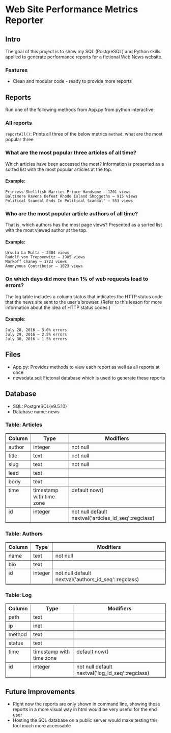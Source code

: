 # Web Site Performance Metrics Reporter

## Intro
The goal of this project is to show my SQL (PostgreSQL) and Python skills applied to generate performance reports for a fictional Web News website.

### Features
- Clean and modular code - ready to provide more reports

## Reports
Run one of the following methods from App.py from python interactive:
### All reports
`reportAll()`: Prints all three of the below metrics
`method`: what are the most popular three

### What are the most popular three articles of all time?
Which articles have been accessed the most? Information is presented as a sorted list with the most popular articles at the top.

#### Example:
    Princess Shellfish Marries Prince Handsome — 1201 views
    Baltimore Ravens Defeat Rhode Island Shoggoths — 915 views
    Political Scandal Ends In Political Scandal" — 553 views


### Who are the most popular article authors of all time? 
That is, which authors has the most page views? Presented  as a sorted list with the most viewed author at the top.

#### Example:
    Ursula La Multa — 2304 views
    Rudolf von Treppenwitz — 1985 views
    Markoff Chaney — 1723 views
    Anonymous Contributor — 1023 views

### On which days did more than 1% of web requests lead to errors? 
The log table includes a column status that indicates the HTTP status code that the news site sent to the user's browser. (Refer to this lesson for more information about the idea of HTTP status codes.)

#### Example:

    July 28, 2016 — 3.0% errors
    July 29, 2016 — 2.5% errors
    July 30, 2016 — 1.5% errors

## Files
- App.py: Provides methods to view each report as well as all reports at once
- newsdata.sql: Fictonal database which is used to generate these reports


## Database
- SQL: PostgreSQL(v9.5.10)
- Database name: news

### Table: Articles
<table border="1">
  <tr>
    <th align="center">Column</th>
    <th align="center">Type</th>
    <th align="center">Modifiers</th>
  </tr>
  <tr valign="top">
    <td align="left">author</td>
    <td align="left">integer</td>
    <td align="left">not null</td>
  </tr>
  <tr valign="top">
    <td align="left">title</td>
    <td align="left">text</td>
    <td align="left">not null</td>
  </tr>
  <tr valign="top">
    <td align="left">slug</td>
    <td align="left">text</td>
    <td align="left">not null</td>
  </tr>
  <tr valign="top">
    <td align="left">lead</td>
    <td align="left">text</td>
    <td align="left">&nbsp; </td>
  </tr>
  <tr valign="top">
    <td align="left">body</td>
    <td align="left">text</td>
    <td align="left">&nbsp; </td>
  </tr>
  <tr valign="top">
    <td align="left">time</td>
    <td align="left">timestamp with time zone</td>
    <td align="left">default now()</td>
  </tr>
  <tr valign="top">
    <td align="left">id</td>
    <td align="left">integer</td>
    <td align="left">not null default nextval('articles_id_seq'::regclass)</td>
  </tr>
</table>

### Table: Authors
<table border="1">
  <tr>
    <th align="center">Column</th>
    <th align="center">Type</th>
    <th align="center">Modifiers</th>
  </tr>
  <tr valign="top">
    <td align="left">name</td>
    <td align="left">text</td>
    <td align="left">not null</td>
  </tr>
  <tr valign="top">
    <td align="left">bio</td>
    <td align="left">text</td>
    <td align="left">&nbsp; </td>
  </tr>
  <tr valign="top">
    <td align="left">id</td>
    <td align="left">integer</td>
    <td align="left">not null default nextval('authors_id_seq'::regclass)</td>
  </tr>
</table>

### Table: Log
<table border="1">
  <tr>
    <th align="center">Column</th>
    <th align="center">Type</th>
    <th align="center">Modifiers</th>
  </tr>
  <tr valign="top">
    <td align="left">path</td>
    <td align="left">text</td>
    <td align="left">&nbsp; </td>
  </tr>
  <tr valign="top">
    <td align="left">ip</td>
    <td align="left">inet</td>
    <td align="left">&nbsp; </td>
  </tr>
  <tr valign="top">
    <td align="left">method</td>
    <td align="left">text</td>
    <td align="left">&nbsp; </td>
  </tr>
  <tr valign="top">
    <td align="left">status</td>
    <td align="left">text</td>
    <td align="left">&nbsp; </td>
  </tr>
  <tr valign="top">
    <td align="left">time</td>
    <td align="left">timestamp with time zone</td>
    <td align="left">default now()</td>
  </tr>
  <tr valign="top">
    <td align="left">id</td>
    <td align="left">integer</td>
    <td align="left">not null default nextval('log_id_seq'::regclass)</td>
  </tr>
</table>








## Future Improvements
- Right now the reports are only shown in command line, showing these reports in a more visual way in html would be very useful for the end user
- Hosting the SQL database on a public server would make testing this tool much more accessable